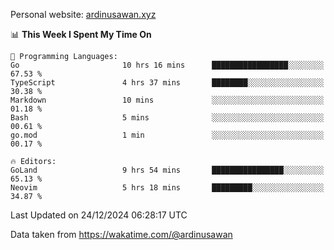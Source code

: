 Personal website: [ardinusawan.xyz](https://ardinusawan.xyz)

<!--START_SECTION:waka-->
📊 **This Week I Spent My Time On** 

```text
💬 Programming Languages: 
Go                       10 hrs 16 mins      █████████████████░░░░░░░░   67.53 % 
TypeScript               4 hrs 37 mins       ████████░░░░░░░░░░░░░░░░░   30.38 % 
Markdown                 10 mins             ░░░░░░░░░░░░░░░░░░░░░░░░░   01.18 % 
Bash                     5 mins              ░░░░░░░░░░░░░░░░░░░░░░░░░   00.61 % 
go.mod                   1 min               ░░░░░░░░░░░░░░░░░░░░░░░░░   00.17 % 

🔥 Editors: 
GoLand                   9 hrs 54 mins       ████████████████░░░░░░░░░   65.13 % 
Neovim                   5 hrs 18 mins       █████████░░░░░░░░░░░░░░░░   34.87 % 
```


 Last Updated on 24/12/2024 06:28:17 UTC
<!--END_SECTION:waka-->
Data taken from https://wakatime.com/@ardinusawan
